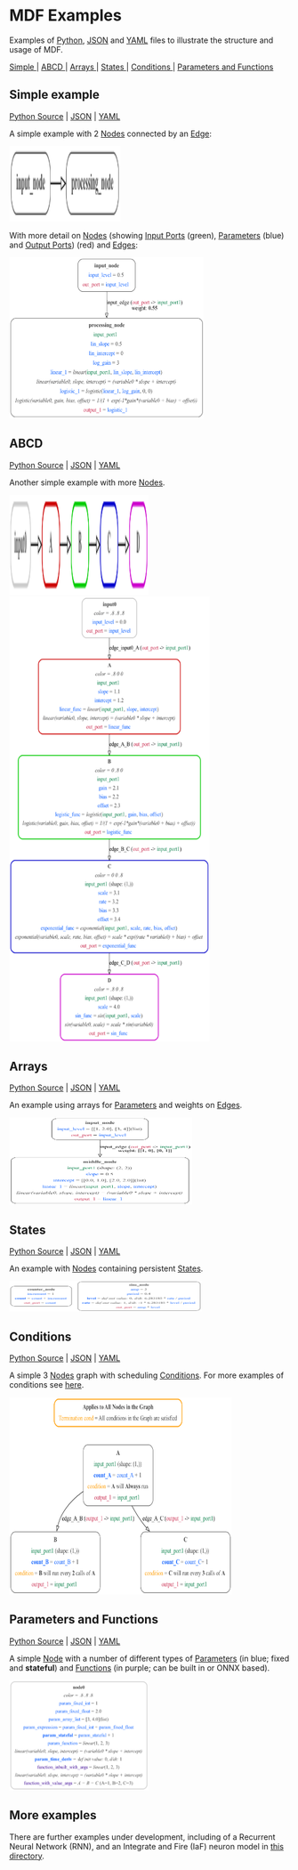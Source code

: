 # MDF Examples

Examples of [Python](https://fileinfo.com/extension/py), [JSON](https://developer.mozilla.org/en-US/docs/Learn/JavaScript/Objects/JSON#:~:text=JavaScript%20Object%20Notation%20(JSON)%20is,page%2C%20or%20vice%20versa) and [YAML](https://circleci.com/blog/what-is-yaml-a-beginner-s-guide/) files to illustrate the structure and usage of MDF.

<a href="#simple"> Simple </a>| <a href="#abcd"> ABCD </a> | <a href="#arrays"> Arrays </a> | <a href="#st"> States </a> | <a href="#conditions"> Conditions </a> | <a href="#parameters-and-functions"> Parameters and Functions </a>

<p id="simple"></p>

## Simple example

[Python Source](https://github.com/ModECI/MDF/blob/update_readme_links/examples/MDF/simple.py) | [JSON](https://github.com/ModECI/MDF/blob/main/examples/MDF/Simple.json) | [YAML](https://github.com/ModECI/MDF/blob/main/examples/MDF/Simple.yaml)

A simple example with 2 [Nodes](https://mdf.readthedocs.io/en/latest/api/Specification.html#node) connected by an [Edge](https://mdf.readthedocs.io/en/latest/api/Specification.html#edge):

<img src="https://raw.githubusercontent.com/ModECI/MDF/main/examples/MDF/images/simple.png" width="200" height="135" />


With more detail on [Nodes](https://mdf.readthedocs.io/en/latest/api/Specification.html#node) (showing [Input Ports](https://mdf.readthedocs.io/en/latest/api/Specification.html#inputport) (green), [Parameters](https://mdf.readthedocs.io/en/latest/api/Specification.html#parameter) (blue) and [Output Ports](https://mdf.readthedocs.io/en/latest/api/Specification.html#output_port)) (red) and [Edges](https://mdf.readthedocs.io/en/latest/api/Specification.html#edge):

<img src="https://raw.githubusercontent.com/ModECI/MDF/main/examples/MDF/images/simple_3.png" width="350" height="290" />

<p id="abcd"></p>

## ABCD

[Python Source](https://github.com/ModECI/MDF/blob/main/examples/MDF/abcd.py) | [JSON](https://github.com/ModECI/MDF/blob/main/examples/MDF/ABCD.json) | [YAML](https://github.com/ModECI/MDF/blob/main/examples/MDF/ABCD.yaml)

Another simple example with more [Nodes](https://mdf.readthedocs.io/en/latest/api/Specification.html#node).

<img src="https://raw.githubusercontent.com/ModECI/MDF/main/examples/MDF/images/abcd.png" width="250" height="180SS" />


<img src="https://raw.githubusercontent.com/ModECI/MDF/main/examples/MDF/images/abcd_3.png" width="360" height="800" />

<p id="arrays"></p>

## Arrays

[Python Source](https://github.com/ModECI/MDF/blob/main/examples/MDF/arrays.py) | [JSON](https://github.com/ModECI/MDF/blob/main/examples/MDF/Arrays.json) | [YAML](https://github.com/ModECI/MDF/blob/main/examples/MDF/Arrays.yaml)

An example using arrays for [Parameters](https://mdf.readthedocs.io/en/latest/api/Specification.html#parameter) and weights on [Edges](https://mdf.readthedocs.io/en/latest/api/Specification.html#edge).

<img src="https://raw.githubusercontent.com/ModECI/MDF/main/examples/MDF/images/arrays.png" width="329" height="157" />


<p id="st"></p>

## States

[Python Source](https://github.com/ModECI/MDF/blob/main/examples/MDF/states.py) | [JSON](https://github.com/ModECI/MDF/blob/main/examples/MDF/States.json) | [YAML](https://github.com/ModECI/MDF/blob/main/examples/MDF/States.yaml)

An example with [Nodes](https://mdf.readthedocs.io/en/latest/api/Specification.html#node) containing persistent [States](https://mdf.readthedocs.io/en/latest/api/Specification.html#state).

<img src="https://raw.githubusercontent.com/ModECI/MDF/main/examples/MDF/images/states.png" width="346" height="55" />

<p id="conditions"></p>

## Conditions

[Python Source](https://github.com/ModECI/MDF/blob/main/examples/MDF/abc_conditions.py) | [JSON](https://github.com/ModECI/MDF/blob/main/examples/MDF/abc_conditions.json) | [YAML](https://github.com/ModECI/MDF/blob/main/examples/MDF/abc_conditions.yaml)

A simple 3 [Nodes](https://mdf.readthedocs.io/en/latest/api/Specification.html#node) graph with scheduling [Conditions](https://mdf.readthedocs.io/en/latest/api/Specification.html#condition). For more examples of conditions see [here](https://github.com/ModECI/MDF/blob/main/examples/MDF/conditions/README.md).

<img src="https://raw.githubusercontent.com/ModECI/MDF/main/examples/MDF/images/abc_conditions.png" width="400" height="355" />

<p id="parameters-and-functions"></p>

## Parameters and Functions

[Python Source](https://github.com/ModECI/MDF/blob/main/examples/MDF/params_funcs.py) | [JSON](https://github.com/ModECI/MDF/blob/main/examples/MDF/ParametersFunctions.json) | [YAML](https://github.com/ModECI/MDF/blob/main/examples/MDF/ParametersFunctions.yaml)

A simple [Node](https://mdf.readthedocs.io/en/latest/api/Specification.html#node) with a number of different types of [Parameters](https://mdf.readthedocs.io/en/latest/api/Specification.html#parameter) (in blue; fixed and **stateful**) and [Functions](https://mdf.readthedocs.io/en/latest/api/Specification.html#function) (in purple; can be built in or ONNX based).

<img src="https://raw.githubusercontent.com/ModECI/MDF/main/examples/MDF/images/params_funcs.png" width="250" height="198" />


## More examples

There are further examples under development, including of a Recurrent Neural Network (RNN), and an Integrate and Fire (IaF) neuron model in [this directory](https://github.com/ModECI/MDF/tree/main/examples/MDF/RNN).
